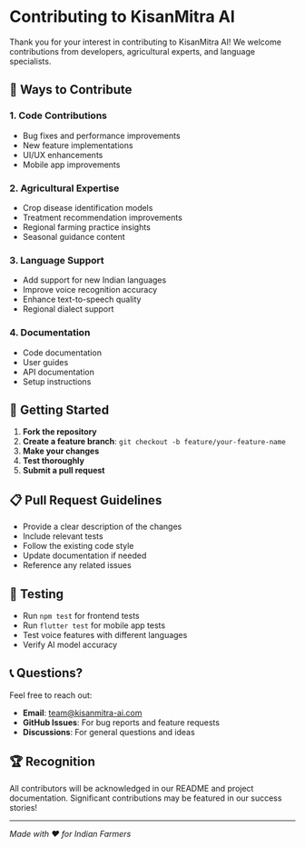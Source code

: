 # Contributing to KisanMitra AI

Thank you for your interest in contributing to KisanMitra AI! We welcome contributions from developers, agricultural experts, and language specialists.

## 🌱 Ways to Contribute

### 1. **Code Contributions**
- Bug fixes and performance improvements
- New feature implementations
- UI/UX enhancements
- Mobile app improvements

### 2. **Agricultural Expertise**
- Crop disease identification models
- Treatment recommendation improvements
- Regional farming practice insights
- Seasonal guidance content

### 3. **Language Support**
- Add support for new Indian languages
- Improve voice recognition accuracy
- Enhance text-to-speech quality
- Regional dialect support

### 4. **Documentation**
- Code documentation
- User guides
- API documentation
- Setup instructions

## 🚀 Getting Started

1. **Fork the repository**
2. **Create a feature branch**: `git checkout -b feature/your-feature-name`
3. **Make your changes**
4. **Test thoroughly**
5. **Submit a pull request**

## 📋 Pull Request Guidelines

- Provide a clear description of the changes
- Include relevant tests
- Follow the existing code style
- Update documentation if needed
- Reference any related issues

## 🧪 Testing

- Run `npm test` for frontend tests
- Run `flutter test` for mobile app tests
- Test voice features with different languages
- Verify AI model accuracy

## 📞 Questions?

Feel free to reach out:
- **Email**: team@kisanmitra-ai.com
- **GitHub Issues**: For bug reports and feature requests
- **Discussions**: For general questions and ideas

## 🏆 Recognition

All contributors will be acknowledged in our README and project documentation. Significant contributions may be featured in our success stories!

---

*Made with ❤️ for Indian Farmers*
